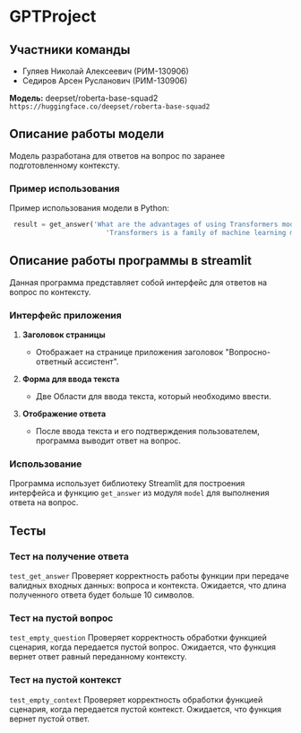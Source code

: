 # GPTProject
## Участники команды

- Гуляев Николай Алексеевич (РИМ-130906)
- Седиров Арсен Русланович (РИМ-130906)

**Модель:** deepset/roberta-base-squad2 `https://huggingface.co/deepset/roberta-base-squad2`


## Описание работы модели

Модель разработана для ответов на вопрос по заранее подготовленному контексту.

### Пример использования

Пример использования модели в Python:

```python
 result = get_answer('What are the advantages of using Transformers models?',
                        'Transformers is a family of machine learning models that represent a significant step forward in natural language processing. They provide outstanding performance in tasks such as machine translation, question-answer system, text summarization and more. The advantages of using Transformers models include high accuracy, the ability to learn from large amounts of data, and the ability to apply to various text processing tasks. These models have also become the basis for many state-of-the-art NLP solutions.')

```


## Описание работы программы в streamlit

Данная программа представляет собой интерфейс для ответов на вопрос по контексту. 

### Интерфейс приложения

1. **Заголовок страницы**
   - Отображает на странице приложения заголовок "Вопросно-ответный ассистент".

2. **Форма для ввода текста**
   - Две Области для ввода текста, который необходимо ввести.

3. **Отображение ответа**
   - После ввода текста и его подтверждения пользователем, программа выводит ответ на вопрос.

### Использование

Программа использует библиотеку Streamlit для построения интерфейса и функцию `get_answer` из модуля `model` для выполнения ответа на вопрос.

## Тесты

### Тест на получение ответа

`test_get_answer` Проверяет корректность работы функции при передаче валидных входных данных: вопроса и контекста. Ожидается, что длина полученного ответа будет больше 10 символов.

### Тест на пустой вопрос

`test_empty_question` Проверяет корректность обработки функцией сценария, когда передается пустой вопрос. Ожидается, что функция вернет ответ равный переданному контексту.

### Тест на пустой контекст

`test_empty_context` Проверяет корректность обработки функцией сценария, когда передается пустой контекст. Ожидается, что функция вернет пустой ответ.

